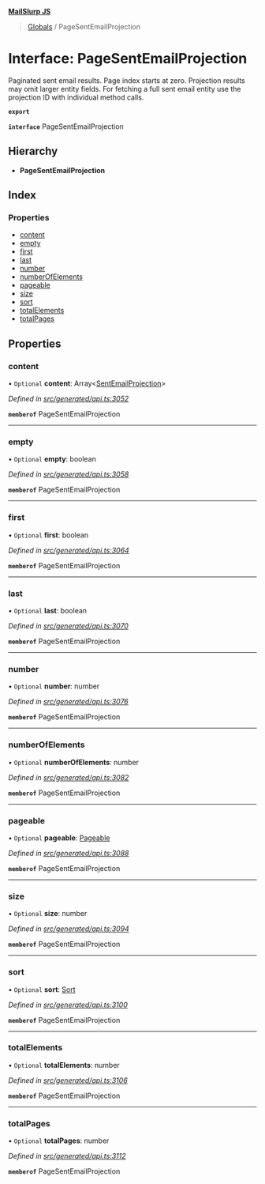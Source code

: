 **[MailSlurp JS](../README.md)**

> [Globals](../README.md) / PageSentEmailProjection

# Interface: PageSentEmailProjection

Paginated sent email results. Page index starts at zero. Projection results may omit larger entity fields. For fetching a full sent email entity use the projection ID with individual method calls.

**`export`** 

**`interface`** PageSentEmailProjection

## Hierarchy

* **PageSentEmailProjection**

## Index

### Properties

* [content](pagesentemailprojection.md#content)
* [empty](pagesentemailprojection.md#empty)
* [first](pagesentemailprojection.md#first)
* [last](pagesentemailprojection.md#last)
* [number](pagesentemailprojection.md#number)
* [numberOfElements](pagesentemailprojection.md#numberofelements)
* [pageable](pagesentemailprojection.md#pageable)
* [size](pagesentemailprojection.md#size)
* [sort](pagesentemailprojection.md#sort)
* [totalElements](pagesentemailprojection.md#totalelements)
* [totalPages](pagesentemailprojection.md#totalpages)

## Properties

### content

• `Optional` **content**: Array\<[SentEmailProjection](sentemailprojection.md)>

*Defined in [src/generated/api.ts:3052](https://github.com/mailslurp/mailslurp-client/blob/aab6cee/src/generated/api.ts#L3052)*

**`memberof`** PageSentEmailProjection

___

### empty

• `Optional` **empty**: boolean

*Defined in [src/generated/api.ts:3058](https://github.com/mailslurp/mailslurp-client/blob/aab6cee/src/generated/api.ts#L3058)*

**`memberof`** PageSentEmailProjection

___

### first

• `Optional` **first**: boolean

*Defined in [src/generated/api.ts:3064](https://github.com/mailslurp/mailslurp-client/blob/aab6cee/src/generated/api.ts#L3064)*

**`memberof`** PageSentEmailProjection

___

### last

• `Optional` **last**: boolean

*Defined in [src/generated/api.ts:3070](https://github.com/mailslurp/mailslurp-client/blob/aab6cee/src/generated/api.ts#L3070)*

**`memberof`** PageSentEmailProjection

___

### number

• `Optional` **number**: number

*Defined in [src/generated/api.ts:3076](https://github.com/mailslurp/mailslurp-client/blob/aab6cee/src/generated/api.ts#L3076)*

**`memberof`** PageSentEmailProjection

___

### numberOfElements

• `Optional` **numberOfElements**: number

*Defined in [src/generated/api.ts:3082](https://github.com/mailslurp/mailslurp-client/blob/aab6cee/src/generated/api.ts#L3082)*

**`memberof`** PageSentEmailProjection

___

### pageable

• `Optional` **pageable**: [Pageable](pageable.md)

*Defined in [src/generated/api.ts:3088](https://github.com/mailslurp/mailslurp-client/blob/aab6cee/src/generated/api.ts#L3088)*

**`memberof`** PageSentEmailProjection

___

### size

• `Optional` **size**: number

*Defined in [src/generated/api.ts:3094](https://github.com/mailslurp/mailslurp-client/blob/aab6cee/src/generated/api.ts#L3094)*

**`memberof`** PageSentEmailProjection

___

### sort

• `Optional` **sort**: [Sort](sort.md)

*Defined in [src/generated/api.ts:3100](https://github.com/mailslurp/mailslurp-client/blob/aab6cee/src/generated/api.ts#L3100)*

**`memberof`** PageSentEmailProjection

___

### totalElements

• `Optional` **totalElements**: number

*Defined in [src/generated/api.ts:3106](https://github.com/mailslurp/mailslurp-client/blob/aab6cee/src/generated/api.ts#L3106)*

**`memberof`** PageSentEmailProjection

___

### totalPages

• `Optional` **totalPages**: number

*Defined in [src/generated/api.ts:3112](https://github.com/mailslurp/mailslurp-client/blob/aab6cee/src/generated/api.ts#L3112)*

**`memberof`** PageSentEmailProjection
